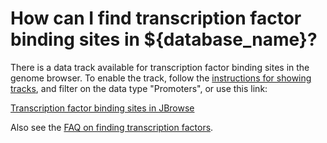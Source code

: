 # How can I find transcription factor binding sites in ${database_name}?
<!-- pombase_categories: Finding data -->

There is a data track available for transcription factor binding sites
in the genome browser. To enable the track, follow the 
[instructions for showing tracks](/faq/how-can-i-show-or-hide-tracks-genome-browser), 
and filter on the data type "Promoters", or use this link:

[Transcription factor binding sites in JBrowse](https://www.pombase.org/jbrowse/?loc=III%3A725765..736352&tracks=Forward%20strand%20features%2CReverse%20strand%20features%2CConsensus%20transcription%20factor%20DNA%20binding%20motifs&highlight=)

Also see the [FAQ on finding transcription factors](/faq/how-can-i-find-transcription-factors-and-their-targets-pombase).

